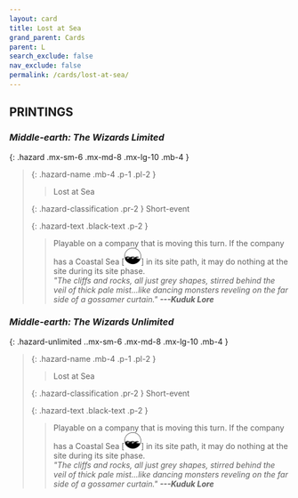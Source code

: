 ```yaml
---
layout: card
title: Lost at Sea
grand_parent: Cards
parent: L
search_exclude: false
nav_exclude: false
permalink: /cards/lost-at-sea/
---
```


## PRINTINGS


### _Middle-earth: The Wizards Limited_

{: .hazard .mx-sm-6 .mx-md-8 .mx-lg-10 .mb-4 }
> {: .hazard-name .mb-4 .p-1 .pl-2 }
> > <div class="hazard-mp"></div>
> > <div class="card-name">Lost at Sea</div>
>
> {: .hazard-classification .pr-2 }
> Short-event
>
> {: .hazard-text .black-text .p-2 }
> > Playable on a company that is moving this turn. If the company has a Coastal Sea \[![](/assets/images/coastalsea.svg)] in its site path, it may do nothing at the site during its site phase. <br>_"The cliffs and rocks, all just grey shapes, stirred behind the veil of thick pale mist...like dancing monsters reveling on the far side of a gossamer curtain."_ ***---&#65279;Kuduk Lore*** 
>

### _Middle-earth: The Wizards Unlimited_

{: .hazard-unlimited ..mx-sm-6 .mx-md-8 .mx-lg-10 .mb-4 }
> {: .hazard-name .mb-4 .p-1 .pl-2 }
> > <div class="hazard-mp"></div>
> > <div class="card-name">Lost at Sea</div>
>
> {: .hazard-classification .pr-2 }
> Short-event
>
> {: .hazard-text .black-text .p-2 }
> > Playable on a company that is moving this turn. If the company has a Coastal Sea \[![](/assets/images/coastalsea.svg)] in its site path, it may do nothing at the site during its site phase. <br>_"The cliffs and rocks, all just grey shapes, stirred behind the veil of thick pale mist...like dancing monsters reveling on the far side of a gossamer curtain."_ ***---&#65279;Kuduk Lore*** 
>
